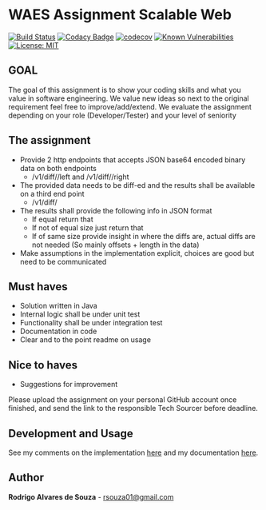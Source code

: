 # WAES Assignment Scalable Web 


[![Build Status](https://travis-ci.org/rsouza01/waes-scalable-web.svg?branch=master)](https://travis-ci.org/rsouza01/waes-scalable-web)  [![Codacy Badge](https://api.codacy.com/project/badge/Grade/d100b2c84f834615a0679e6e636817cd)](https://www.codacy.com/app/rsouza01/waes-scalable-web?utm_source=github.com&amp;utm_medium=referral&amp;utm_content=rsouza01/waes-scalable-web&amp;utm_campaign=Badge_Grade)  [![codecov](https://codecov.io/gh/rsouza01/waes-scalable-web/branch/master/graph/badge.svg)](https://codecov.io/gh/rsouza01/waes-scalable-web)  [![Known Vulnerabilities](https://snyk.io/test/github/rsouza01/waes-scalable-web/badge.svg)](https://snyk.io/test/github/rsouza01/waes-scalable-web)  [![License: MIT](https://img.shields.io/badge/License-MIT-yellow.svg)](https://opensource.org/licenses/MIT)

## GOAL

The goal of this assignment is to show your coding skills and what you value in software engineering. We value new ideas so next to the original requirement feel free to improve/add/extend.
We evaluate the assignment depending on your role (Developer/Tester) and your level of seniority

## The assignment

- Provide 2 http endpoints that accepts JSON base64 encoded binary data on both endpoints
	- <host>/v1/diff/<ID>/left and <host>/v1/diff/<ID>/right
- The provided data needs to be diff-ed and the results shall be available on a third end point
	- <host>/v1/diff/<ID>
- The results shall provide the following info in JSON format
	- If equal return that
	- If not of equal size just return that
	- If of same size provide insight in where the diffs are, actual diffs are not needed (So mainly offsets + length in the data)
- Make assumptions in the implementation explicit, choices are good but need to be communicated

## Must haves
- Solution written in Java
- Internal logic shall be under unit test
- Functionality shall be under integration test
- Documentation in code
- Clear and to the point readme on usage

## Nice to haves
- Suggestions for improvement

Please	upload	the	assignment	on	your	personal	GitHub	account	once	finished,	and	send	the	link	to	the	
responsible	Tech Sourcer before	deadline.

## Development and Usage

See my comments on the implementation [here](docs/COMMENTS.md) and my documentation [here](docs/USAGE.md).

## Author

**Rodrigo Alvares de Souza** - [rsouza01@gmail.com](rsouza01@gmail.com)
